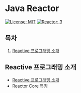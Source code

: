 # Java Reactor

[![License: MIT](https://img.shields.io/badge/License-MIT-yellow.svg)](https://opensource.org/licenses/MIT) [![Reactor: 3](https://img.shields.io/badge/Reactor-3-brightgreen)](https://projectreactor.io/docs/core/release/reference/)

## 목차

1. [Reactive 프로그래밍 소개](#reactive-프로그래밍-소개)

## Reactive 프로그래밍 소개

- [Reactive 프로그래밍 소개](01_IntoductionToReactiveProgramming.md)
- [Reactor Core 특징](./02_ReactorCoreFeatures.md)

